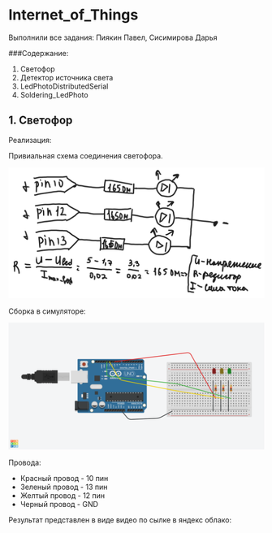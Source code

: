 # Internet_of_Things
Выполнили все задания: Пиякин Павел, Сисимирова Дарья

 ###Содержание:

1. Светофор
2. Детектор источника света
3. LedPhotoDistributedSerial
4. Soldering_LedPhoto

## 1. Светофор
Реализация:

Привиальная схема соединения светофора.

![картинка 1](https://github.com/Deppkepa/Internet_of_Things/blob/main/images/null%20(1).png)

Сборка в симуляторе:

![картинка 2](https://github.com/Deppkepa/Internet_of_Things/blob/main/images/Grand%20Tumelo-Jaban.png)

Провода:

* Красный провод - 10 пин
* Зеленый провод - 13 пин
* Желтый провод - 12 пин
* Черный провод - GND

Результат представлен в виде видео по сылке в яндекс облако: 
